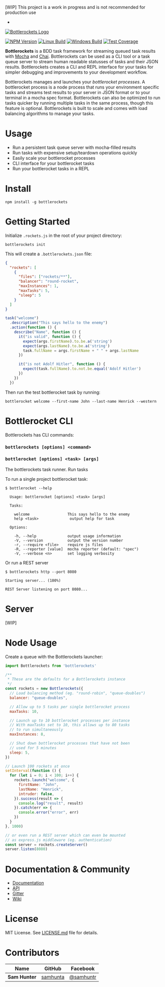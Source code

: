 [WIP] This project is a work in progress and is not recommended for production use

-

[![Bottlerockets Logo](https://cldup.com/WXo9ouZhmm.png)](https://bottlerockets.github.io/)

[![NPM Version][npm-image]][npm-url]
[![Linux Build][travis-image]][travis-url]
[![Windows Build][appveyor-image]][appveyor-url]
[![Test Coverage][coveralls-image]][coveralls-url]

**Bottlerockets** is a BDD task framework for streaming queued task results with [Mocha](https://mochajs.org/) and [Chai](http://chaijs.com/). Bottlerockets can be used as a CLI tool or a task queue server to stream human readable statusses of tasks and their JSON results. Bottlerockets creates a CLI and REPL interface for your tasks for simpler debugging and improvements to your development workflow.

Bottlerockets manages and launches your *bottlerocket processes*. A bottlerocket process is a node process that runs your environment specific tasks and streams test results to your server in JSON format or to your terminal in a mocha spec format. Bottlerockets can also be optimized to run tasks quicker by running multiple tasks in the same process, though this feature is optional. Bottlerockets is built to scale and comes with load balancing algorithms to manage your tasks.

# Usage

- Run a persistent task queue server with mocha-filled results
- Run tasks with expensive setup/teardown operations quickly
- Easily scale your bottlerocket processes
- CLI interface for your bottlerocket tasks
- Run your bottlerocket tasks in a REPL

# Install

```
npm install -g bottlerockets
```

# Getting Started

Initialize `.rockets.js` in the root of your project directory:

```
bottlerockets init
```

This will create a `.bottlerockets.json` file:

```json
{
  "rockets": [
    {
      "files": ["rockets/**"],
      "balancer": "round-rocket",
      "maxInstances": 1,
      "maxTasks": 5,
      "sleep": 5
    }
  ]
}
```

```javascript
task("welcome")
  .description("This says hello to the enemy")
  .action(function () {
    describe("Name", function () {
      it("is valid", function () {
        expect(args.firstName).to.be.a('string')
        expect(args.lastName).to.be.a('string')
        task.fullName = args.firstName + " " + args.lastName
      })

      it("is not Adolf Hitler", function () {
        expect(task.fullName).to.not.be.equal('Adolf Hitler')
      })
    })
  })
```

Then run the test bottlerocket task by running:

```
bottlerocket welcome --first-name John --last-name Henrick --western
```

# Bottlerocket CLI

Bottlerockets has CLI commands:

### `bottlerockets [options] <command>`

### `bottlerocket [options] <task> [args]`

The bottlerockets task runner. Run tasks

To run a single project bottlerocket task:

```
$ bottlerocket --help

  Usage: bottlerocket [options] <task> [args]

  Tasks:

    welcome                 This says hello to the enemy
    help <task>              output help for task

  Options:

    -h, --help              output usage information
    -V, --version           output the version number
    -r, --require <file>    require js files
    -R, --reporter [value]  mocha reporter (default: "spec")
    -V, --verbose <n>       set logging verbosity
```

Or run a REST server

```
$ bottlerockets http --port 8080

Starting server... (100%)

REST Server listening on port 8080...
```

# Server

[WIP]

# Node Usage

Create a queue with the Bottlerockets launcher:

```javascript
import Bottlerockets from 'bottlerockets'

/**
 * These are the defaults for a Bottlerockets instance
 */
const rockets = new Bottlerockets({
  // Load balancing method (eg. "round-robin", "queue-doubles")
  balancer: "queue-doubles",

  // Allow up to 5 tasks per single bottlerocket process
  maxTasks: 10,

  // Launch up to 10 bottlerocket processes per instance
  // With maxTasks set to 10, this allows up to 80 tasks
  // to run simultaneously
  maxInstances: 8,

  // Shut down bottlerocket processes that have not been
  // used for 5 minutes
  sleep: 5,
})

// Launch 100 rockets at once
setInterval(function () {
  for (let i = 0; i < 100; i++) {
    rockets.launch("welcome", {
      firstName: "John",
      lastName: "Henrick",
      intruder: false,
    }).success(result => {
      console.log("result", result)
    }).catch(err => {
      console.error("error", err)
    })
  }
}, 1000)

// or even run a REST server which can even be mounted
// as express.js middleware (eg. authentication)
const server = rockets.createServer()
server.listen(8080)
```

# Documentation & Community

  - [Documentation](https://docs.bottlerockets.co)
  - [API](https://docs.bottlerockets.co/api)
  - [Gitter](https://gitter.im/bottlerockets/bottlerockets)
  - [Wiki](https://github.com/bottlerockets/bottlerockets/wiki)

# License

MIT License. See [LICENSE.md](http://github.com/bottlerockets/bottlerockets/blob/master/LICENSE.md) file for details.

# Contributors

| Name           | GitHub                                  | Facebook                                   |
| -------------- | --------------------------------------- | ------------------------------------------ |
| **Sam Hunter** | [samhunta](https://github.com/samhunta) | [@samhuntr](https://facebook.com/samhuntr) |


[travis-image]: https://img.shields.io/travis/bottlerockets/bottlerockets/master.svg?label=linux
[travis-url]: https://travis-ci.org/bottlerockets/bottlerockets
[appveyor-image]: https://img.shields.io/appveyor/ci/samhunta/bottlerockets/master.svg?label=windows
[appveyor-url]: https://ci.appveyor.com/project/samhunta/bottlerockets
[coveralls-image]: https://img.shields.io/coveralls/bottlerockets/bottlerockets/master.svg
[coveralls-url]: https://coveralls.io/r/bottlerockets/bottlerockets?branch=master
[npm-image]: https://img.shields.io/npm/v/bottlerockets.svg
[npm-url]: https://npmjs.org/package/bottlerockets
